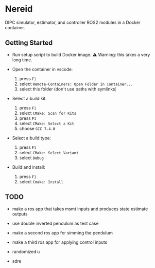 
# Nereid

DIPC simulator, estimator, and controller ROS2 modules in a Docker container.

## Getting Started

* Run setup script to build Docker image. ⚠ Warning: this takes a very long time.

* Open the container in vscode:
  1. press `F1`
  2. select `Remote-Containers: Open Folder in Container...`
  3. select this folder (don't use paths with symlinks)

* Select a build kit:
  1. press `F1`
  2. select `CMake: Scan for Kits`
  3. press `F1`
  4. select `CMake: Select a Kit`
  5. choose `GCC 7.4.0`

* Select a build type:
  1. press `F1`
  2. select `CMake: Select Variant`
  3. select `Debug`

* Build and install:
  1. press `F1`
  2. select `Cmake: Install`






## TODO

- make a ros app that takes msmt inputs and produces state estimate outputs

- use double inverted pendulum as test case

- make a second ros app for simming the pendulum

- make a third ros app for applying control inputs

- randomized u

- sdre

